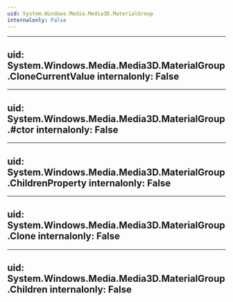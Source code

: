 ```yaml
---
uid: System.Windows.Media.Media3D.MaterialGroup
internalonly: False
---
```


---
uid: System.Windows.Media.Media3D.MaterialGroup.CloneCurrentValue
internalonly: False
---

---
uid: System.Windows.Media.Media3D.MaterialGroup.#ctor
internalonly: False
---

---
uid: System.Windows.Media.Media3D.MaterialGroup.ChildrenProperty
internalonly: False
---

---
uid: System.Windows.Media.Media3D.MaterialGroup.Clone
internalonly: False
---

---
uid: System.Windows.Media.Media3D.MaterialGroup.Children
internalonly: False
---
